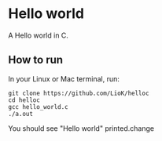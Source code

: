Hello world
============

A Hello world in C.

How to run
----------
In your Linux or Mac terminal, run:

    git clone https://github.com/LioK/helloc
    cd helloc
    gcc hello_world.c
    ./a.out

You should see "Hello world" printed.change
